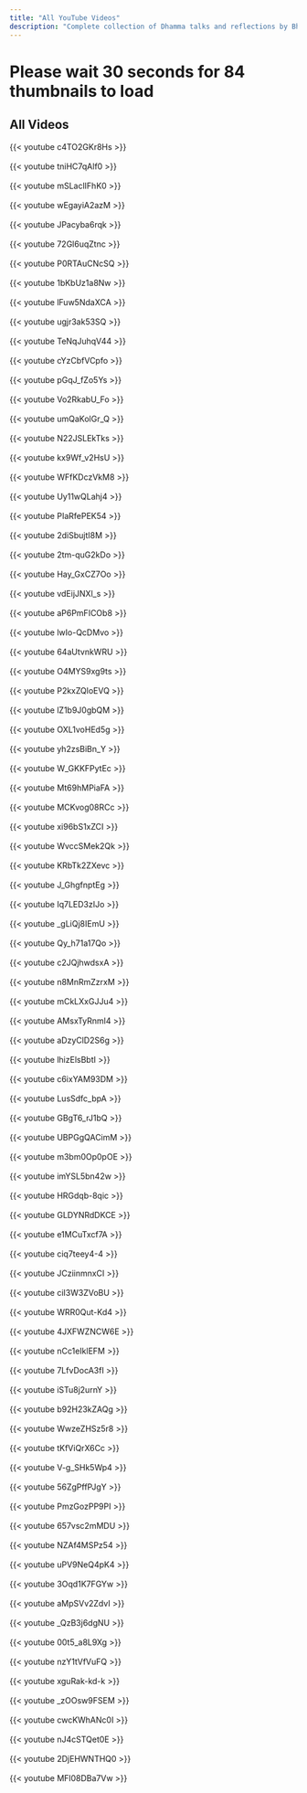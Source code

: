 ```yaml
---
title: "All YouTube Videos"
description: "Complete collection of Dhamma talks and reflections by Bhante Subhuti."
---
```


# Please wait 30 seconds for 84 thumbnails to load

## All Videos
{{< youtube c4TO2GKr8Hs >}}
<br><br>
{{< youtube tniHC7qAlf0 >}}
<br><br>
{{< youtube mSLaclIFhK0 >}}
<br><br>
{{< youtube wEgayiA2azM >}}
<br><br>
{{< youtube JPacyba6rqk >}}
<br><br>
{{< youtube 72Gl6uqZtnc >}}
<br><br>
{{< youtube P0RTAuCNcSQ >}}
<br><br>
{{< youtube 1bKbUz1a8Nw >}}
<br><br>
{{< youtube lFuw5NdaXCA >}}
<br><br>
{{< youtube ugjr3ak53SQ >}}
<br><br>
{{< youtube TeNqJuhqV44 >}}
<br><br>
{{< youtube cYzCbfVCpfo >}}
<br><br>
{{< youtube pGqJ_fZo5Ys >}}
<br><br>
{{< youtube Vo2RkabU_Fo >}}
<br><br>
{{< youtube umQaKolGr_Q >}}
<br><br>
{{< youtube N22JSLEkTks >}}
<br><br>
{{< youtube kx9Wf_v2HsU >}}
<br><br>
{{< youtube WFfKDczVkM8 >}}
<br><br>
{{< youtube Uy11wQLahj4 >}}
<br><br>
{{< youtube PIaRfePEK54 >}}
<br><br>
{{< youtube 2diSbujtI8M >}}
<br><br>
{{< youtube 2tm-quG2kDo >}}
<br><br>
{{< youtube Hay_GxCZ7Oo >}}
<br><br>
{{< youtube vdEijJNXl_s >}}
<br><br>
{{< youtube aP6PmFICOb8 >}}
<br><br>
{{< youtube lwIo-QcDMvo >}}
<br><br>
{{< youtube 64aUtvnkWRU >}}
<br><br>
{{< youtube O4MYS9xg9ts >}}
<br><br>
{{< youtube P2kxZQloEVQ >}}
<br><br>
{{< youtube lZ1b9J0gbQM >}}
<br><br>
{{< youtube OXL1voHEd5g >}}
<br><br>
{{< youtube yh2zsBiBn_Y >}}
<br><br>
{{< youtube W_GKKFPytEc >}}
<br><br>
{{< youtube Mt69hMPiaFA >}}
<br><br>
{{< youtube MCKvog08RCc >}}
<br><br>
{{< youtube xi96bS1xZCI >}}
<br><br>
{{< youtube WvccSMek2Qk >}}
<br><br>
{{< youtube KRbTk2ZXevc >}}
<br><br>
{{< youtube J_GhgfnptEg >}}
<br><br>
{{< youtube Iq7LED3zIJo >}}
<br><br>
{{< youtube _gLiQj8IEmU >}}
<br><br>
{{< youtube Qy_h71a17Qo >}}
<br><br>
{{< youtube c2JQjhwdsxA >}}
<br><br>
{{< youtube n8MnRmZzrxM >}}
<br><br>
{{< youtube mCkLXxGJJu4 >}}
<br><br>
{{< youtube AMsxTyRnml4 >}}
<br><br>
{{< youtube aDzyClD2S6g >}}
<br><br>
{{< youtube lhizElsBbtI >}}
<br><br>
{{< youtube c6ixYAM93DM >}}
<br><br>
{{< youtube LusSdfc_bpA >}}
<br><br>
{{< youtube GBgT6_rJ1bQ >}}
<br><br>
{{< youtube UBPGgQACimM >}}
<br><br>
{{< youtube m3bm0Op0pOE >}}
<br><br>
{{< youtube imYSL5bn42w >}}
<br><br>
{{< youtube HRGdqb-8qic >}}
<br><br>
{{< youtube GLDYNRdDKCE >}}
<br><br>
{{< youtube e1MCuTxcf7A >}}
<br><br>
{{< youtube ciq7teey4-4 >}}
<br><br>
{{< youtube JCziinmnxCI >}}
<br><br>
{{< youtube ciI3W3ZVoBU >}}
<br><br>
{{< youtube WRR0Qut-Kd4 >}}
<br><br>
{{< youtube 4JXFWZNCW6E >}}
<br><br>
{{< youtube nCc1eIklEFM >}}
<br><br>
{{< youtube 7LfvDocA3fI >}}
<br><br>
{{< youtube iSTu8j2urnY >}}
<br><br>
{{< youtube b92H23kZAQg >}}
<br><br>
{{< youtube WwzeZHSz5r8 >}}
<br><br>
{{< youtube tKfViQrX6Cc >}}
<br><br>
{{< youtube V-g_SHk5Wp4 >}}
<br><br>
{{< youtube 56ZgPffPJgY >}}
<br><br>
{{< youtube PmzGozPP9PI >}}
<br><br>
{{< youtube 657vsc2mMDU >}}
<br><br>
{{< youtube NZAf4MSPz54 >}}
<br><br>
{{< youtube uPV9NeQ4pK4 >}}
<br><br>
{{< youtube 3Oqd1K7FGYw >}}
<br><br>
{{< youtube aMpSVv2ZdvI >}}
<br><br>
{{< youtube _QzB3j6dgNU >}}
<br><br>
{{< youtube 00t5_a8L9Xg >}}
<br><br>
{{< youtube nzY1tVfVuFQ >}}
<br><br>
{{< youtube xguRak-kd-k >}}
<br><br>
{{< youtube _zOOsw9FSEM >}}
<br><br>
{{< youtube cwcKWhANc0I >}}
<br><br>
{{< youtube nJ4cSTQet0E >}}
<br><br>
{{< youtube 2DjEHWNTHQ0 >}}
<br><br>
{{< youtube MFl08DBa7Vw >}}
<br><br>
